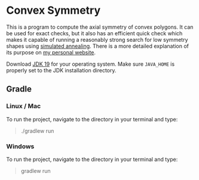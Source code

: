 # Convex Symmetry
This is a program to compute the axial symmetry of convex polygons. It can be used for exact checks, but it also has an efficient quick check which makes it capable of running a reasonably strong search for low symmetry shapes using [simulated annealing](https://en.wikipedia.org/wiki/Simulated_annealing). There is a more detailed explanation of its purpose on [my personal website](https://personal.math.ubc.ca/~kjmoore/axiality.html).

Download [JDK 19](http://jdk.java.net/) for your operating system. Make sure `JAVA_HOME` is properly set to the JDK installation directory. 

## Gradle

### Linux / Mac

To run the project, navigate to the directory in your terminal and type:

> ./gradlew run

### Windows

To run the project, navigate to the directory in your terminal and type:

> gradlew run
